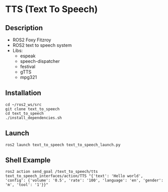 # TTS (Text To Speech)

## Description

- ROS2 Foxy Fitzroy
- ROS2 text to speech system
- Libs:
  - espeak
  - speech-dispatcher
  - festival
  - gTTS
  - mpg321

## Installation
```shell
cd ~/ros2_ws/src
git clone text_to_speech
cd text_to_speech
./install_dependencies.sh
```

## Launch
```shell
ros2 launch text_to_speech text_to_speech_launch.py
```

## Shell Example
```shell
ros2 action send_goal /text_to_speech/tts text_to_speech_interfaces/action/TTS "{'text': 'Hello world', 'config': {'volume': '0.5', 'rate': '100', 'language': 'en', 'gender': 'm', 'tool': '1'}}"
```
